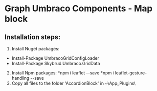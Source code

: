 # Graph Umbraco Components - Map block

## Installation steps:
1. Install Nuget packages:
* Install-Package UmbracoGridConfigLoader
* Install-Package Skybrud.Umbraco.GridData
2. Install Npm packages:
*npm i leaflet --save
*npm i leaflet-gesture-handling --save
3. Copy all files to the folder 'AccordionBlock' in ~\App_Plugins\